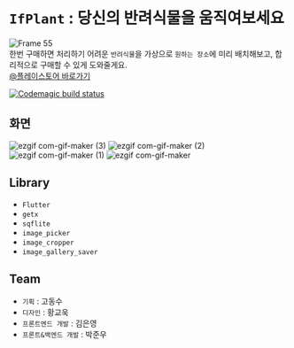 # `IfPlant` : 당신의 반려식물을 움직여보세요

![Frame 55](https://user-images.githubusercontent.com/77275707/144453533-87f10668-c7d0-4e22-8212-0365852b6cc9.png)<br/>
한번 구매하면 처리하기 어려운 `반려식물`을 가상으로 `원하는 장소`에 미리 배치해보고, 합리적으로 구매할 수 있게 도와줄게요. <br/>
[@플레이스토어 바로가기](https://play.google.com/store/apps/details?id=com.ifplant_app)

[![Codemagic build status](https://api.codemagic.io/apps/61dbc724d700448d6bce6649/61dbc724d700448d6bce6648/status_badge.svg)](https://codemagic.io/apps/61dbc724d700448d6bce6649/61dbc724d700448d6bce6648/latest_build)

## 화면


![ezgif com-gif-maker (3)](https://user-images.githubusercontent.com/77275707/144456189-dae544fa-b439-4a43-8bab-3512fe47d2e2.gif)
![ezgif com-gif-maker (2)](https://user-images.githubusercontent.com/77275707/144456323-f0af4c33-99a7-45c6-8747-d69906971b80.gif)
![ezgif com-gif-maker (1)](https://user-images.githubusercontent.com/77275707/144456451-ab959da1-561f-42a2-8d6c-81547dd4016e.gif)
![ezgif com-gif-maker](https://user-images.githubusercontent.com/77275707/144456487-c9fdfe23-09dc-4027-9b81-04bfb8665b12.gif)


## Library
- `Flutter`
- `getx`
- `sqflite`
- `image_picker`
- `image_cropper`
- `image_gallery_saver`


## Team
- `기획` : 고동수 
- `디자인` : 황교욱
- `프론트엔드 개발` : 김은영
- `프론트&백엔드 개발` : 박준우
